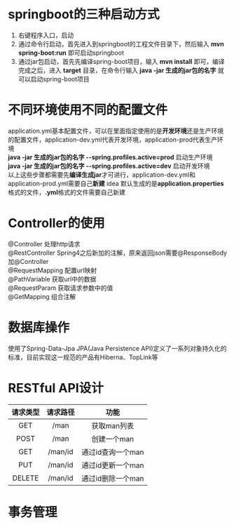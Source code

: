 # springboot的三种启动方式
 1. 右键程序入口，启动
 2. 通过命令行启动，首先进入到springboot的工程文件目录下，然后输入 **mvn spring-boot:run** 即可启动springboot
 3. 通过jar包启动，首先先编译spring-boot项目，输入 **mvn install** 即可，编译完成之后，进入 **target** 目录，在命令行输入
  **java -jar 生成的jar包的名字** 就可以启动spring-boot项目
# 不同环境使用不同的配置文件
  application.yml基本配置文件，可以在里面指定使用的是**开发环境**还是生产环境的配置文件，application-dev.yml代表开发环境，application-prod代表生产环境<br/>
  **java -jar 生成的jar包的名字 --spring.profiles.active=prod** 启动生产环境  
 **java -jar 生成的jar包的名字 --spring.profiles.active=dev** 启动开发环境  
 以上这些步骤都需要先**编译生成jar**才可进行，application-dev.yml和application-prod.yml需要自己**新建**
 idea 默认生成的是**application.properties**格式的文件，**.yml**格式的文件需要自己新建  
 # Controller的使用
 @Controller 处理http请求  
 @RestController Spring4之后新加的注解，原来返回json需要@ResponseBody加@Controller  
 @RequestMapping 配置url映射    
 @PathVariable 获取url中的数据  
 @RequestParam 获取请求参数中的值  
 @GetMapping 组合注解  
 # 数据库操作
 使用了Spring-Data-Jpa
 JPA(Java Persistence API)定义了一系列对象持久化的标准，目前实现这一规范的产品有Hiberna、TopLink等  
 # RESTful API设计
 | 请求类型 | 请求路径 | 功能 |  
 | :-: | :-: | :-: |  
 | GET | /man | 获取man列表 |  
 | POST | /man | 创建一个man |  
 | GET | /man/id | 通过id查询一个man |  
 | PUT | /man/id | 通过id更新一个man |  
 | DELETE | /man/id | 通过id删除一个man |
 # 事务管理
 